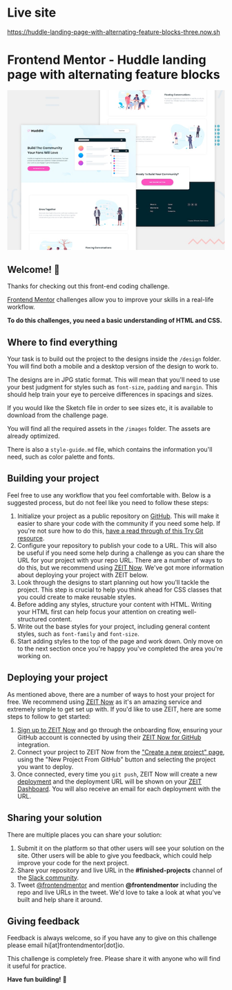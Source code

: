 # Live site 
https://huddle-landing-page-with-alternating-feature-blocks-three.now.sh

# Frontend Mentor - Huddle landing page with alternating feature blocks

![Design preview for the Huddle landing page with alternating feature blocks coding challenge](./design/desktop-preview.jpg)

## Welcome! 👋

Thanks for checking out this front-end coding challenge.

[Frontend Mentor](https://www.frontendmentor.io) challenges allow you to improve your skills in a real-life workflow.

**To do this challenges, you need a basic understanding of HTML and CSS.**

## Where to find everything

Your task is to build out the project to the designs inside the `/design` folder. You will find both a mobile and a desktop version of the design to work to. 

The designs are in JPG static format. This will mean that you'll need to use your best judgment for styles such as `font-size`, `padding` and `margin`. This should help train your eye to perceive differences in spacings and sizes.

If you would like the Sketch file in order to see sizes etc, it is available to download from the challenge page.

You will find all the required assets in the `/images` folder. The assets are already optimized.

There is also a `style-guide.md` file, which contains the information you'll need, such as color palette and fonts.

## Building your project

Feel free to use any workflow that you feel comfortable with. Below is a suggested process, but do not feel like you need to follow these steps:

1. Initialize your project as a public repository on [GitHub](https://github.com/). This will make it easier to share your code with the community if you need some help. If you're not sure how to do this, [have a read through of this Try Git resource](https://try.github.io/).
2. Configure your repository to publish your code to a URL. This will also be useful if you need some help during a challenge as you can share the URL for your project with your repo URL. There are a number of ways to do this, but we recommend using [ZEIT Now](http://bit.ly/fem-zeit). We've got more information about deploying your project with ZEIT below.
3. Look through the designs to start planning out how you'll tackle the project. This step is crucial to help you think ahead for CSS classes that you could create to make reusable styles.
4. Before adding any styles, structure your content with HTML. Writing your HTML first can help focus your attention on creating well-structured content.
5. Write out the base styles for your project, including general content styles, such as `font-family` and `font-size`.
6. Start adding styles to the top of the page and work down. Only move on to the next section once you're happy you've completed the area you're working on.

## Deploying your project

As mentioned above, there are a number of ways to host your project for free. We recommend using [ZEIT Now](http://bit.ly/fem-zeit) as it's an amazing service and extremely simple to get set up with. If you'd like to use ZEIT, here are some steps to follow to get started:

1. [Sign up to ZEIT Now](http://bit.ly/fem-zeit-signup) and go through the onboarding flow, ensuring your GitHub account is connected by using their [ZEIT Now for GitHub](https://zeit.co/docs/v2/git-integrations/zeit-now-for-github) integration.
2. Connect your project to ZEIT Now from the ["Create a new project" page](https://zeit.co/new), using the "New Project From GitHub" button and selecting the project you want to deploy.
3. Once connected, every time you `git push`, ZEIT Now will create a new [deployment](https://zeit.co/docs/v2/platform/deployments) and the deployment URL will be shown on your [ZEIT Dashboard](https://zeit.co/dashboard). You will also receive an email for each deployment with the URL.

## Sharing your solution

There are multiple places you can share your solution:

1. Submit it on the platform so that other users will see your solution on the site. Other users will be able to give you feedback, which could help improve your code for the next project.
2. Share your repository and live URL in the **#finished-projects** channel of the [Slack community](https://www.frontendmentor.io/slack).
3. Tweet [@frontendmentor](https://twitter.com/frontendmentor) and mention **@frontendmentor** including the repo and live URLs in the tweet. We'd love to take a look at what you've built and help share it around.

## Giving feedback

Feedback is always welcome, so if you have any to give on this challenge please email hi[at]frontendmentor[dot]io.

This challenge is completely free. Please share it with anyone who will find it useful for practice.

**Have fun building!** 🚀
